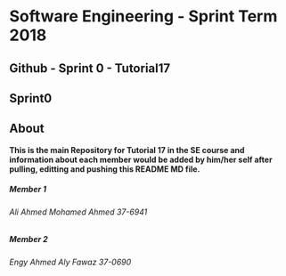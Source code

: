 # **Software Engineering - Sprint Term 2018**
## Github - Sprint 0 - Tutorial17



## Sprint0

## About
   **This is the main Repository for Tutorial 17 in the SE course and information about each member would be added by him/her self after pulling, editting and pushing this README MD file.**


##### Member 1
###### Ali Ahmed Mohamed Ahmed 37-6941

##### Member 2
###### Engy Ahmed Aly Fawaz 37-0690




